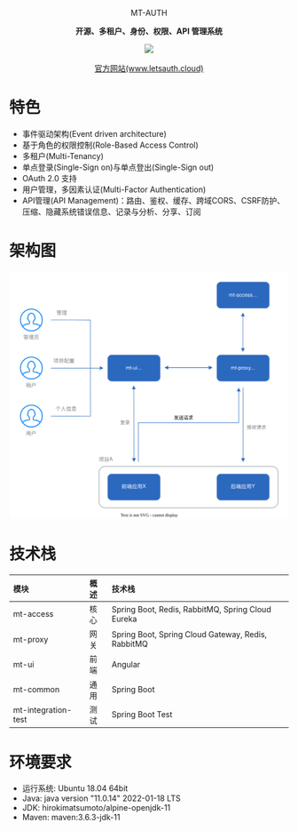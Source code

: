 <p align="center" >
    MT-AUTH
</p>
<p align="center">
  <strong>开源、多租户、身份、权限、API 管理系统</strong>
</p>
<p align="center">
    <img src="https://img.shields.io/github/last-commit/publicdevop2019/mt-auth.svg?style=flat-square" />
</p>
<p align="center" >
    <a href="https://www.letsauth.cloud">官方网站(www.letsauth.cloud)</a>
</p>

# 特色

- 事件驱动架构(Event driven architecture)
- 基于角色的权限控制(Role-Based Access Control)
- 多租户(Multi-Tenancy)
- 单点登录(Single-Sign on)与单点登出(Single-Sign out)
- OAuth 2.0 支持
- 用户管理，多因素认证(Multi-Factor Authentication)
- API管理(API Management)：路由、鉴权、缓存、跨域CORS、CSRF防护、压缩、隐藏系统错误信息、记录与分析、分享、订阅

# 架构图

![arthitecture](./docs/arthitecture/architecture.drawio.svg)

# 技术栈

| 模块                  | 概述  | 技术栈                                                          |  
|:--------------------|:----|:-------------------------------------------------------------|
| mt-access           | 核心  | Spring Boot, Redis, RabbitMQ, Spring Cloud Eureka            |
| mt-proxy            | 网关  | Spring Boot, Spring Cloud Gateway, Redis, RabbitMQ           |
| mt-ui               | 前端  | Angular                                                      |
| mt-common           | 通用  | Spring Boot                                                  |
| mt-integration-test | 测试  | Spring Boot Test                                             |

 
# 环境要求

- 运行系统: Ubuntu 18.04 64bit
- Java: java version "11.0.14" 2022-01-18 LTS
- JDK: hirokimatsumoto/alpine-openjdk-11
- Maven: maven:3.6.3-jdk-11